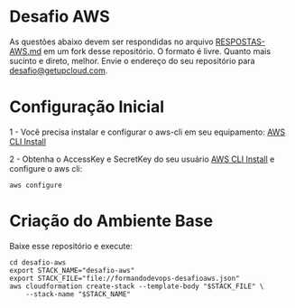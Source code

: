 # Desafio AWS

As questões abaixo devem ser respondidas no arquivo [RESPOSTAS-AWS.md](RESPOSTAS-AWS.md) em um fork desse repositório.
O formato é livre. Quanto mais sucinto e direto, melhor. Envie o endereço do seu repositório para desafio@getupcloud.com.

# Configuração Inicial

1 - Você precisa instalar e configurar o aws-cli em seu equipamento: [AWS CLI Install](https://docs.aws.amazon.com/cli/latest/userguide/getting-started-install.html)

2 - Obtenha o AccessKey e SecretKey do seu usuário [AWS CLI Install](https://docs.aws.amazon.com/pt_br/IAM/latest/UserGuide/id_credentials_access-keys.html) e configure o aws cli:

```
aws configure
```

# Criação do Ambiente Base

Baixe esse repositório e execute:
```
cd desafio-aws
export STACK_NAME="desafio-aws"
export STACK_FILE="file://formandodevops-desafioaws.json"
aws cloudformation create-stack --template-body "$STACK_FILE" \
    --stack-name "$STACK_NAME"
```